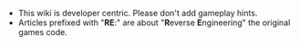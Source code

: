 * This wiki is developer centric. Please don't add gameplay hints.
* Articles prefixed with "**RE**:" are about "**R**everse **E**ngineering" the original games code.